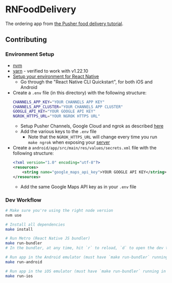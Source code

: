# RNFoodDelivery

The ordering app from [the Pusher food delivery tutorial](https://pusher.com/tutorials/food-ordering-app-react-native-part-1).

## Contributing

### Environment Setup
* [nvm](https://github.com/nvm-sh/nvm)
* [yarn](https://yarnpkg.com/) - verified to work with v1.22.10
* [Setup your environment for React Native](https://reactnative.dev/docs/environment-setup)
    * Go through the "React Native CLI Quickstart", for both iOS and Android
* Create a `.env` file (in this directory) with the following structure:
    ```bash
    CHANNELS_APP_KEY="YOUR CHANNELS APP KEY"
    CHANNELS_APP_CLUSTER="YOUR CHANNELS APP CLUSTER"
    GOOGLE_API_KEY="YOUR GOOGLE API KEY"
    NGROK_HTTPS_URL="YOUR NGROK HTTPS URL"
    ```
    * Setup Pusher Channels, Google Cloud and ngrok as described [here](https://pusher.com/tutorials/food-ordering-app-react-native-part-1)
    * Add the various keys to the `.env` file
        * Note that the `NGROK_HTTPS_URL` will change every time you run `make ngrok` when exposing your [server](../../service/food-delivery/README.md)
* Create a `android/app/src/main/res/values/secrets.xml` file with the following structure:
    ```xml
    <?xml version="1.0" encoding="utf-8"?>
    <resources>
        <string name="google_maps_api_key">YOUR GOOGLE API KEY</string>
    </resources>
    ```
    * Add the same Google Maps API key as in your `.env` file

### Dev Workflow

```bash
# Make sure you're using the right node version
nvm use

# Install all dependencies
make install

# Run Metro (React Native JS bundler)
make run-bundler
# In the bundler, at any time, hit `r` to reload, `d` to open the dev tools

# Run app in the Android emulator (must have `make run-bundler` running in another shell)
make run-android

# Run app in the iOS emulator (must have `make run-bundler` running in another shell)
make run-ios
```
